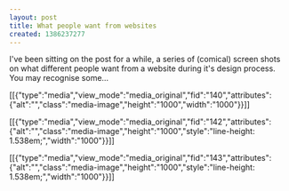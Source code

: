 ```yaml
---
layout: post
title: What people want from websites
created: 1386237277
---
```



I&#39;ve been sitting on the post for a while, a series of (comical) screen shots on what different people want from a website during it&#39;s design process. You may recognise some&hellip;

[[{"type":"media","view_mode":"media_original","fid":"140","attributes":{"alt":"","class":"media-image","height":"1000","width":"1000"}}]]

[[{"type":"media","view_mode":"media_original","fid":"142","attributes":{"alt":"","class":"media-image","height":"1000","style":"line-height: 1.538em;","width":"1000"}}]]

[[{"type":"media","view_mode":"media_original","fid":"143","attributes":{"alt":"","class":"media-image","height":"1000","style":"line-height: 1.538em;","width":"1000"}}]]
